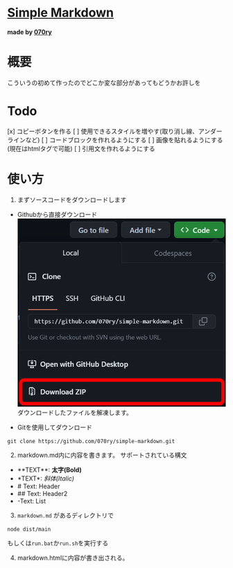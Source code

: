 # [Simple Markdown](https://github.com/070ry/simple-markdown)
**made by [070ry](https://github.com/070ry)**

# 概要
こういうの初めて作ったのでどこか変な部分があってもどうかお許しを

# Todo
[x] コピーボタンを作る
[ ] 使用できるスタイルを増やす(取り消し線、アンダーラインなど)
[ ] コードブロックを作れるようにする
[ ] 画像を貼れるようにする(現在はhtmlタグで可能)
[ ] 引用文を作れるようにする

# 使い方
1. まずソースコードをダウンロードします

- Githubから直接ダウンロード
![1.png](./images/1.png)
<br>ダウンロードしたファイルを解凍します。


- Gitを使用してダウンロード
```
git clone https://github.com/070ry/simple-markdown.git
```

2. markdown.md内に内容を書きます。
サポートされている構文
- \*\*TEXT\*\*: **太字(Bold)**
- \*TEXT\*: *斜体(Italic)*
- \# Text: Header
- \#\# Text: Header2
- \-Text: List

3. `markdown.md` があるディレクトリで
```
node dist/main
```
もしくは`run.bat`か`run.sh`を実行する

4. markdown.htmlに内容が書き出される。
